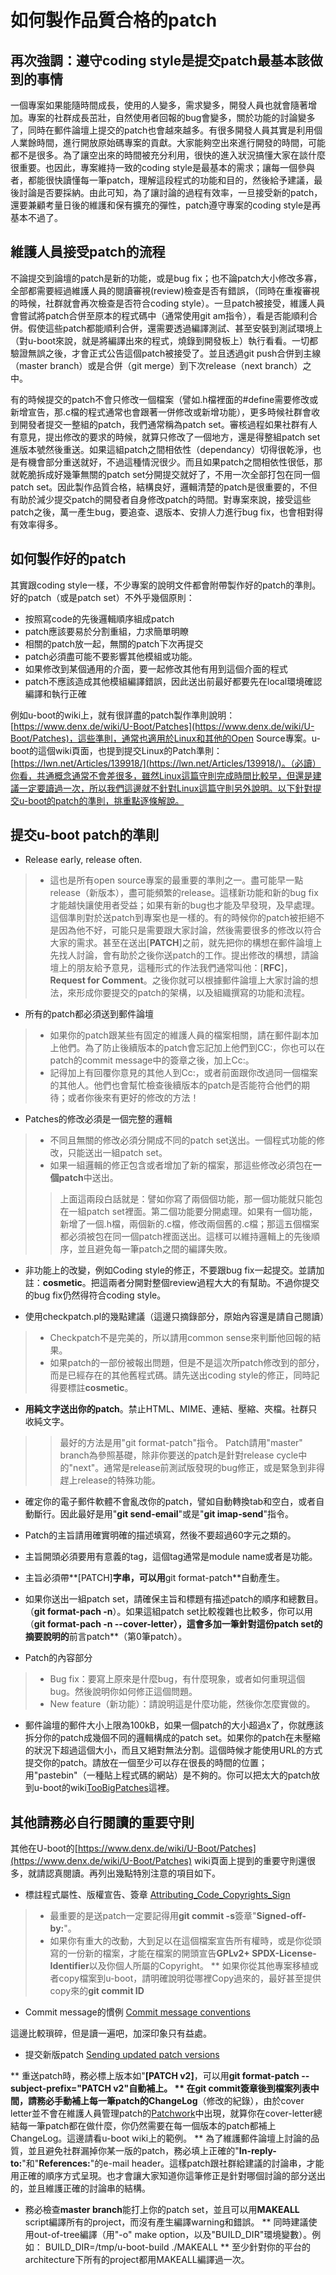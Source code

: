 # 如何製作品質合格的patch

## 再次強調：遵守coding style是提交patch最基本該做到的事情
一個專案如果能隨時間成長，使用的人變多，需求變多，開發人員也就會隨著增加。專案的社群成長茁壯，自然使用者回報的bug會變多，關於功能的討論變多了，同時在郵件論壇上提交的patch也會越來越多。有很多開發人員其實是利用個人業餘時間，進行開放原始碼專案的貢獻。大家能夠空出來進行開發的時間，可能都不是很多。為了讓空出來的時間被充分利用，很快的進入狀況搞懂大家在談什麼很重要。也因此，專案維持一致的coding style是最基本的需求；讓每一個參與者，都能很快讀懂每一筆patch，理解這段程式的功能和目的，然後給予建議，最後討論是否要採納。由此可知，為了讓討論的過程有效率，一旦接受新的patch，還要兼顧考量日後的維護和保有擴充的彈性，patch遵守專案的coding style是再基本不過了。

## 維護人員接受patch的流程
不論提交到論壇的patch是新的功能，或是bug fix；也不論patch大小修改多寡，全部都需要經過維護人員的閱讀審視(review)檢查是否有錯誤，（同時在重複審視的時候，社群就會再次檢查是否符合coding style）。一旦patch被接受，維護人員會嘗試將patch合併至原本的程式碼中（通常使用git am指令），看是否能順利合併。假使這些patch都能順利合併，還需要透過編譯測試、甚至安裝到測試環境上（對u-boot來說，就是將編譯出來的程式，燒錄到開發板上）執行看看。一切都驗證無誤之後，才會正式公告這個patch被接受了。並且透過git push合併到主線（master branch）或是合併（git merge）到下次release（next branch）之中。

有的時候提交的patch不會只修改一個檔案（譬如.h檔裡面的#define需要修改或新增宣告，那.c檔的程式通常也會跟著一併修改或新增功能），更多時候社群會收到開發者提交一整組的patch，我們通常稱為patch set。審核過程如果社群有人有意見，提出修改的要求的時候，就算只修改了一個地方，還是得整組patch set進版本號然後重送。如果這組patch之間相依性（dependancy）切得很乾淨，也是有機會部分重送就好，不過這種情況很少。而且如果patch之間相依性很低，那就乾脆拆成好幾筆無關的patch set分開提交就好了，不用一次全部打包在同一個patch set。因此製作品質合格，結構良好，邏輯清楚的patch是很重要的，不但有助於減少提交patch的開發者自身修改patch的時間。對專案來說，接受這些patch之後，萬一產生bug，要追查、退版本、安排人力進行bug fix，也會相對得有效率得多。

## 如何製作好的patch

其實跟coding style一樣，不少專案的說明文件都會附帶製作好的patch的準則。好的patch（或是patch set）不外乎幾個原則：
* 按照寫code的先後邏輯順序組成patch
* patch應該要易於分割重組，力求簡單明瞭
* 相關的patch放一起，無關的patch下次再提交
* patch必須盡可能不要影響其他模組或功能。
* 如果修改到某個通用的介面，要一起修改其他有用到這個介面的程式
* patch不應該造成其他模組編譯錯誤，因此送出前最好都要先在local環境確認編譯和執行正確

例如u-boot的wiki上，就有很詳盡的patch製作準則說明：[https://www.denx.de/wiki/U-Boot/Patches](https://www.denx.de/wiki/U-Boot/Patches)，這些準則，通常也適用於Linux和其他的Open Source專案。u-boot的這個wiki頁面，也提到提交Linux的Patch準則：[https://lwn.net/Articles/139918/](https://lwn.net/Articles/139918/)。（必讀）你看，共通概念通常不會差很多，雖然Linux這篇守則完成時間比較早，但還是建議一定要讀過一次，所以我們這邊就不針對Linux這篇守則另外說明。以下針對提交u-boot的patch的準則，挑重點逐條解說。

## 提交u-boot patch的準則

* Release early, release often. 
>* 這也是所有open source專案的最重要的準則之一。盡可能早一點release（新版本），盡可能頻繁的release。這樣新功能和新的bug fix才能越快讓使用者受益；如果有新的bug也才能及早發現，及早處理。這個準則對於送patch到專案也是一樣的。有的時候你的patch被拒絕不是因為他不好，可能只是需要跟大家討論，然後需要很多的修改以符合大家的需求。甚至在送出[**PATCH**]之前，就先把你的構想在郵件論壇上先找人討論，會有助於之後你送patch的工作。提出修改的構想，請論壇上的朋友給予意見，這種形式的作法我們通常叫他：[**RFC**]，**Request for Comment**。之後你就可以根據郵件論壇上大家討論的想法，來形成你要提交的patch的架構，以及組織撰寫的功能和流程。

* 所有的patch都必須送到郵件論壇
>* 如果你的patch跟某些有固定的維護人員的檔案相關，請在郵件副本加上他們。為了防止後續版本的patch會忘記加上他們到CC:，你也可以在patch的commit message中的簽章之後，加上Cc:。
>* 記得加上有回覆你意見的其他人到Cc:，或者前面跟你改過同一個檔案的其他人。他們也會幫忙檢查後續版本的patch是否能符合他們的期待；或者你後來有更好的修改的方法！

* Patches的修改必須是一個完整的邏輯
>* 不同且無關的修改必須分開成不同的patch set送出。一個程式功能的修改，只能送出一組patch set。
>* 如果一組邏輯的修正包含或者增加了新的檔案，那這些修改必須包在**一個patch**中送出。
>> 上面這兩段白話就是：譬如你寫了兩個個功能，那一個功能就只能包在一組patch set裡面。第二個功能要分開處理。如果有一個功能，新增了一個.h檔，兩個新的.c檔，修改兩個舊的.c檔；那這五個檔案都必須被包在同一個patch裡面送出。這樣可以維持邏輯上的先後順序，並且避免每一筆patch之間的編譯失敗。

* 非功能上的改變，例如Coding style的修正，不要跟bug fix一起提交。並請加註：**cosmetic**。把這兩者分開對整個review過程大大的有幫助。不過你提交的bug fix仍然得符合coding style。

* 使用checkpatch.pl的幾點建議（這邊只摘錄部分，原始內容還是請自己閱讀）
>* Checkpatch不是完美的，所以請用common sense來判斷他回報的結果。
>* 如果patch的一部份被報出問題，但是不是這次所patch修改到的部分，而是已經存在的其他舊程式碼。請先送出coding style的修正，同時記得要標註**cosmetic**。

* **用純文字送出你的patch**。禁止HTML、MIME、連結、壓縮、夾檔。社群只收純文字。
>> 最好的方法是用"git format-patch"指令。
Patch請用"master" branch為參照基礎，除非你要送的patch是針對release cycle中的"next"。通常是release前測試版發現的bug修正，或是緊急到非得趕上release的特殊功能。

* 確定你的電子郵件軟體不會亂改你的patch，譬如自動轉換tab和空白，或者自動斷行。因此最好是用"**git send-email**"或是"**git imap-send**"指令。

* Patch的主旨請用確實明確的描述填寫，然後不要超過60字元之類的。

* 主旨開頭必須要用有意義的tag，這個tag通常是module name或者是功能。

* 主旨必須帶**[PATCH]**字串，可以用**git format-patch**自動產生。

* 如果你送出一組patch set，請確保主旨和標題有描述patch的順序和總數目。（**git format-pach -n**）。如果這組patch set比較複雜也比較多，你可以用（**git format-pach -n --cover-letter），這會多加一筆針對這份patch set的摘要說明的**前言patch**（第0筆patch）。

* Patch的內容部分
>* Bug fix：要寫上原來是什麼bug，有什麼現象，或者如何重現這個bug。然後說明你如何修正這個問題。
>* New feature（新功能）：請說明這是什麼功能，然後你怎麼實做的。

* 郵件論壇的郵件大小上限為100kB，如果一個patch的大小超過x了，你就應該拆分你的patch成幾個不同的邏輯構成的patch set。如果你的patch在未壓縮的狀況下超過這個大小，而且又絕對無法分割。這個時候才能使用URL的方式提交你的patch。請放在一個至少可以存在很長的時間的位置；用"pastebin"（一種貼上程式碼的網站）是不夠的。你可以把太大的patch放到u-boot的wiki[TooBigPatches](https://www.denx.de/wiki/U-Boot/TooBigPatches)這裡。

## 其他請務必自行閱讀的重要守則

其他在U-boot的[https://www.denx.de/wiki/U-Boot/Patches](https://www.denx.de/wiki/U-Boot/Patches) wiki頁面上提到的重要守則還很多，就請認真閱讀。再列出幾點特別注意的項目如下。

* 標註程式屬性、版權宣告、簽章 [Attributing_Code_Copyrights_Sign](https://www.denx.de/wiki/view/U-Boot/Patches#Attributing_Code_Copyrights_Sign)
>* 最重要的是送patch一定要記得用**git commit -s**簽章"**Signed-off-by:**"。
>* 如果你有重大的改動，大到足以在這個檔案宣告所有權時，或是你從頭寫的一份新的檔案，才能在檔案的開頭宣告**GPLv2+ SPDX-License-Identifier**以及你個人所屬的Copyright。
** 如果你從其他專案移植或者copy檔案到u-boot，請明確說明從哪裡Copy過來的，最好甚至提供copy來的**git commit ID**

* Commit message的慣例 [Commit message conventions](https://www.denx.de/wiki/view/U-Boot/Patches#Sending_updated_patch_versions)

這邊比較瑣碎，但是讀一遍吧，加深印象只有益處。

* 提交新版patch [Sending updated patch versions](https://www.denx.de/wiki/view/U-Boot/Patches#Sending_updated_patch_versions)

** 重送patch時，務必標上版本如"**[PATCH v2]**，可以用**git format-patch --subject-prefix="PATCH v2"**自動補上。
** 在git commit簽章後到檔案列表中間，請務必手動補上每一筆patch的**ChangeLog**（修改的紀錄），由於cover letter並不會在維護人員管理patch的[Patchwork](http://patchwork.ozlabs.org/project/uboot/list/)中出現，就算你在cover-letter總結每一筆patch都在做什麼，你仍然需要在每一個版本的patch都補上ChangeLog。這邊請看u-boot wiki上的範例。
** 為了維護郵件論壇上討論的品質，並且避免社群漏掉你某一版的patch，務必填上正確的"**In-reply-to:**"和"**References:**"的e-mail header。這樣patch跟社群給建議的討論串，才能用正確的順序方式呈現。也才會讓大家知道你這筆修正是針對哪個討論的部分送出的，並且維護正確的討論串的結構。

* 務必檢查**master branch**能打上你的patch set，並且可以用**MAKEALL** script編譯所有的project，而沒有產生編譯warning和錯誤。
** 同時建議使用out-of-tree編譯（用"-o" make option，以及"BUILD_DIR"環境變數）。例如：
BUILD_DIR=/tmp/u-boot-build ./MAKEALL
** 至少針對你的平台的architecture下所有的project都用MAKEALL編譯過一次。